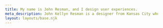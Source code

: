 ```yaml
---
title: My name is John Resman, and I design user experiences.
meta_description: John Kellyn Resman is a designer from Kansas City who specializes in digital strategy, user experience, and product design.
layout: layouts/base.njk
---
```

